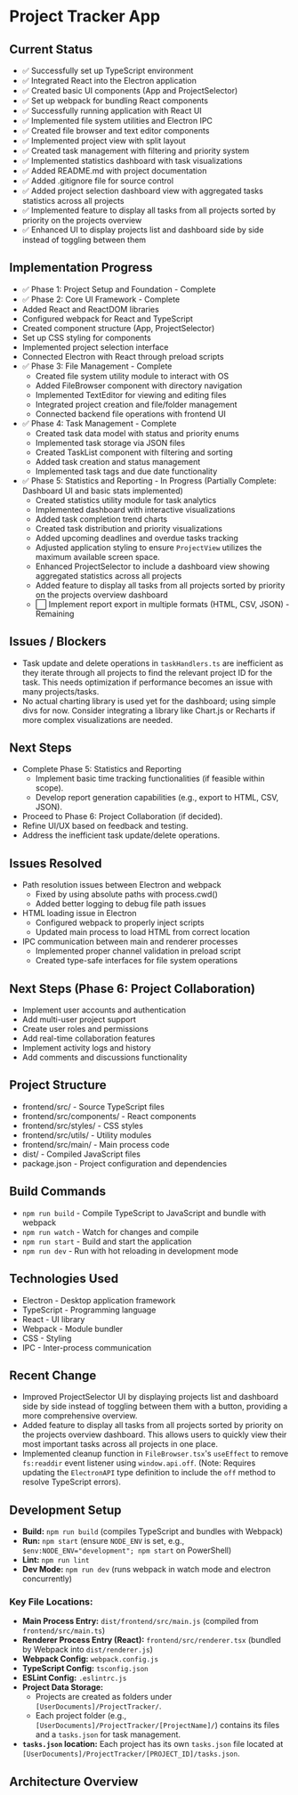 # Project Tracker App

## Current Status
* ✅ Successfully set up TypeScript environment
* ✅ Integrated React into the Electron application
* ✅ Created basic UI components (App and ProjectSelector)
* ✅ Set up webpack for bundling React components
* ✅ Successfully running application with React UI
* ✅ Implemented file system utilities and Electron IPC
* ✅ Created file browser and text editor components
* ✅ Implemented project view with split layout
* ✅ Created task management with filtering and priority system
* ✅ Implemented statistics dashboard with task visualizations
* ✅ Added README.md with project documentation
* ✅ Added .gitignore file for source control
* ✅ Added project selection dashboard view with aggregated tasks statistics across all projects
* ✅ Implemented feature to display all tasks from all projects sorted by priority on the projects overview
* ✅ Enhanced UI to display projects list and dashboard side by side instead of toggling between them

## Implementation Progress
* ✅ Phase 1: Project Setup and Foundation - Complete
* ✅ Phase 2: Core UI Framework - Complete
* Added React and ReactDOM libraries
* Configured webpack for React and TypeScript
* Created component structure (App, ProjectSelector)
* Set up CSS styling for components
* Implemented project selection interface
* Connected Electron with React through preload scripts
* ✅ Phase 3: File Management - Complete
  * Created file system utility module to interact with OS
  * Added FileBrowser component with directory navigation
  * Implemented TextEditor for viewing and editing files
  * Integrated project creation and file/folder management
  * Connected backend file operations with frontend UI
* ✅ Phase 4: Task Management - Complete
  * Created task data model with status and priority enums
  * Implemented task storage via JSON files
  * Created TaskList component with filtering and sorting
  * Added task creation and status management
  * Implemented task tags and due date functionality
* ✅ Phase 5: Statistics and Reporting - In Progress (Partially Complete: Dashboard UI and basic stats implemented)
  * Created statistics utility module for task analytics
  * Implemented dashboard with interactive visualizations
  * Added task completion trend charts
  * Created task distribution and priority visualizations
  * Added upcoming deadlines and overdue tasks tracking
  * Adjusted application styling to ensure `ProjectView` utilizes the maximum available screen space.
  * Enhanced ProjectSelector to include a dashboard view showing aggregated statistics across all projects
  * Added feature to display all tasks from all projects sorted by priority on the projects overview dashboard
  * ⬜ Implement report export in multiple formats (HTML, CSV, JSON) - Remaining

## Issues / Blockers
* Task update and delete operations in `taskHandlers.ts` are inefficient as they iterate through all projects to find the relevant project ID for the task. This needs optimization if performance becomes an issue with many projects/tasks.
* No actual charting library is used yet for the dashboard; using simple divs for now. Consider integrating a library like Chart.js or Recharts if more complex visualizations are needed.

## Next Steps
* Complete Phase 5: Statistics and Reporting
    * Implement basic time tracking functionalities (if feasible within scope).
    * Develop report generation capabilities (e.g., export to HTML, CSV, JSON).
* Proceed to Phase 6: Project Collaboration (if decided).
* Refine UI/UX based on feedback and testing.
* Address the inefficient task update/delete operations.

## Issues Resolved
* Path resolution issues between Electron and webpack
  * Fixed by using absolute paths with process.cwd()
  * Added better logging to debug file path issues
* HTML loading issue in Electron
  * Configured webpack to properly inject scripts
  * Updated main process to load HTML from correct location
* IPC communication between main and renderer processes
  * Implemented proper channel validation in preload script
  * Created type-safe interfaces for file system operations

## Next Steps (Phase 6: Project Collaboration)
* Implement user accounts and authentication
* Add multi-user project support
* Create user roles and permissions
* Add real-time collaboration features
* Implement activity logs and history
* Add comments and discussions functionality

## Project Structure
* frontend/src/ - Source TypeScript files
* frontend/src/components/ - React components
* frontend/src/styles/ - CSS styles
* frontend/src/utils/ - Utility modules
* frontend/src/main/ - Main process code
* dist/ - Compiled JavaScript files
* package.json - Project configuration and dependencies

## Build Commands
* `npm run build` - Compile TypeScript to JavaScript and bundle with webpack
* `npm run watch` - Watch for changes and compile
* `npm run start` - Build and start the application
* `npm run dev` - Run with hot reloading in development mode

## Technologies Used
* Electron - Desktop application framework
* TypeScript - Programming language
* React - UI library
* Webpack - Module bundler
* CSS - Styling
* IPC - Inter-process communication

## Recent Change
* Improved ProjectSelector UI by displaying projects list and dashboard side by side instead of toggling between them with a button, providing a more comprehensive overview.
* Added feature to display all tasks from all projects sorted by priority on the projects overview dashboard. This allows users to quickly view their most important tasks across all projects in one place.
* Implemented cleanup function in `FileBrowser.tsx`'s `useEffect` to remove `fs:readdir` event listener using `window.api.off`. (Note: Requires updating the `ElectronAPI` type definition to include the `off` method to resolve TypeScript errors).

## Development Setup

*   **Build:** `npm run build` (compiles TypeScript and bundles with Webpack)
*   **Run:** `npm start` (ensure `NODE_ENV` is set, e.g., `$env:NODE_ENV="development"; npm start` on PowerShell)
*   **Lint:** `npm run lint`
*   **Dev Mode:** `npm run dev` (runs webpack in watch mode and electron concurrently)

### Key File Locations:

*   **Main Process Entry:** `dist/frontend/src/main.js` (compiled from `frontend/src/main.ts`)
*   **Renderer Process Entry (React):** `frontend/src/renderer.tsx` (bundled by Webpack into `dist/renderer.js`)
*   **Webpack Config:** `webpack.config.js`
*   **TypeScript Config:** `tsconfig.json`
*   **ESLint Config:** `.eslintrc.js`
*   **Project Data Storage:**
    *   Projects are created as folders under `[UserDocuments]/ProjectTracker/`.
    *   Each project folder (e.g., `[UserDocuments]/ProjectTracker/[ProjectName]/`) contains its files and a `tasks.json` for task management.
*   **`tasks.json` location:** Each project has its own `tasks.json` file located at `[UserDocuments]/ProjectTracker/[PROJECT_ID]/tasks.json`.

## Architecture Overview 